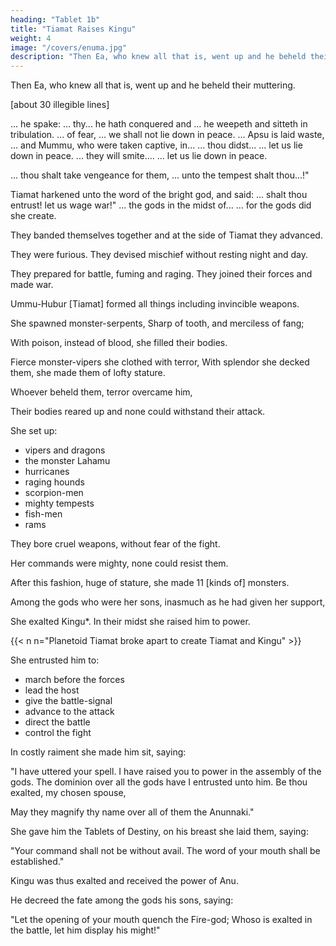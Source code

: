 ```yaml
---
heading: "Tablet 1b"
title: "Tiamat Raises Kingu"
weight: 4
image: "/covers/enuma.jpg"
description: "Then Ea, who knew all that is, went up and he beheld their muttering"
---
```



Then Ea, who knew all that is, went up and he beheld their muttering.

[about 30 illegible lines]

... he spake:
... thy... he hath conquered and
... he weepeth and sitteth in tribulation.
... of fear,
... we shall not lie down in peace.
... Apsu is laid waste,
... and Mummu, who were taken captive, in...
... thou didst...
... let us lie down in peace.
... they will smite....
... let us lie down in peace.

... thou shalt take vengeance for them,
... unto the tempest shalt thou...!"

Tiamat harkened unto the word of the bright god, and said:
... shalt thou entrust! let us wage war!"
... the gods in the midst of...
... for the gods did she create.

They banded themselves together and at the side of Tiamat they advanced.

They were furious. They devised mischief without resting night and day.

They prepared for battle, fuming and raging. They joined their forces and made war.

Ummu-Hubur [Tiamat] formed all things including invincible weapons.

She spawned monster-serpents, Sharp of tooth, and merciless of fang;

With poison, instead of blood, she filled their bodies.

Fierce monster-vipers she clothed with terror, With splendor she decked them, she made them of lofty stature. 

Whoever beheld them, terror overcame him,

Their bodies reared up and none could withstand their attack.

She set up:
- vipers and dragons
- the monster Lahamu
- hurricanes
- raging hounds
- scorpion-men
- mighty tempests
- fish-men
- rams

They bore cruel weapons, without fear of the fight.

Her commands were mighty, none could resist them.

After this fashion, huge of stature, she made 11 [kinds of] monsters.

Among the gods who were her sons, inasmuch as he had given her support,

She exalted Kingu*. In their midst she raised him to power.

{{< n n="Planetoid Tiamat broke apart to create Tiamat and Kingu" >}}

She entrusted him to:
- march before the forces
- lead the host
- give the battle-signal
- advance to the attack
- direct the battle
- control the fight


In costly raiment she made him sit, saying:

"I have uttered your spell. I have raised you to power in the assembly of the gods. The dominion over all the gods have I entrusted unto him. Be thou exalted, my chosen spouse,

May they magnify thy name over all of them the Anunnaki."


She gave him the Tablets of Destiny, on his breast she laid them, saying:

"Your command shall not be without avail. The word of your mouth shall be established."

Kingu was thus exalted and received the power of Anu.

He decreed the fate among the gods his sons, saying:

"Let the opening of your mouth quench the Fire-god; Whoso is exalted in the battle, let him display his might!"
